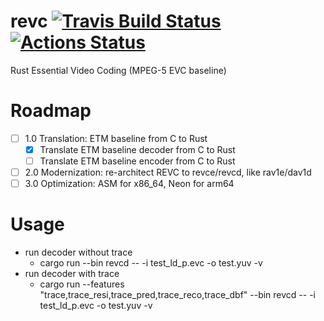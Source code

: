 # revc [![Travis Build Status](https://travis-ci.org/revcx/revc.svg?branch=master)](https://travis-ci.org/revcx/revc) [![Actions Status](https://github.com/revcx/revc/workflows/revc/badge.svg?branch=master)](https://github.com/revcx/revc/actions) 

Rust Essential Video Coding (MPEG-5 EVC baseline)

# Roadmap

- [ ] 1.0 Translation: ETM baseline from C to Rust
  - [x] Translate ETM baseline decoder from C to Rust
  - [ ] Translate ETM baseline encoder from C to Rust		 
- [ ] 2.0 Modernization: re-architect REVC to revce/revcd, like rav1e/dav1d
- [ ] 3.0 Optimization: ASM for x86_64, Neon for arm64 

# Usage

* run decoder without trace
  * cargo run --bin revcd -- -i test_ld_p.evc -o test.yuv -v
* run decoder with trace
  * cargo run --features "trace,trace_resi,trace_pred,trace_reco,trace_dbf" --bin revcd -- -i test_ld_p.evc -o test.yuv -v


